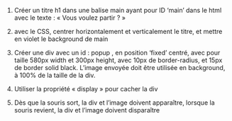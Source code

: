 1. Créer un titre h1 dans une balise main ayant pour ID ‘main’ dans le html avec le texte : « Vous voulez partir ? »

2. avec le CSS, centrer horizontalement et verticalement le titre, et mettre en violet le background de main

3. Créer une div avec un id : popup , en position ‘fixed’ centré, avec pour taille 580px width et 300px height, avec 10px de border-radius, et 15px de border solid black. L’image envoyée doit être utilisée en background, à 100% de la taille de la div.

4. Utiliser la propriété « display » pour cacher la div

5. Dès que la souris sort, la div et l’image doivent apparaître, lorsque la souris revient, la div et l’image doivent disparaître